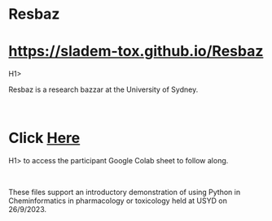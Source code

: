 # Resbaz


<p> <H1><a href="https://sladem-tox.github.io/Resbaz"> https://sladem-tox.github.io/Resbaz </a> </H1>H1></p>


Resbaz is a research bazzar at the University of Sydney.

<p>&nbsp</p>


<H1> Click <a href="https://colab.research.google.com/drive/1F2yiEjv9hYq6AKZpblMjlBGc3BtJeJh3?usp=sharing"> Here </a> </H1>H1> to access the participant Google Colab sheet to follow along.
<p>&nbsp</p>

These files support an introductory demonstration of using Python in Cheminformatics in pharmacology or toxicology held at USYD on 26/9/2023.



